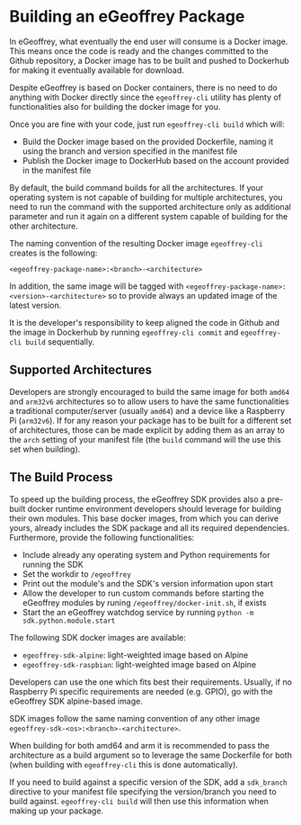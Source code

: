 # Building an eGeoffrey Package

In eGeoffrey, what eventually the end user will consume is a Docker image. This means once the code is ready and the changes committed to the Github repository, a Docker image has to be built and pushed to Dockerhub for making it eventually available for download.

Despite eGeoffrey is based on Docker containers, there is no need to do anything with Docker directly since the `egeoffrey-cli` utility has plenty of functionalities also for building the docker image for you.

Once you are fine with your code, just run `egeoffrey-cli build` which will:

* Build the Docker image based on the provided Dockerfile, naming it using the branch and version specified in the manifest file
* Publish the Docker image to DockerHub based on the account provided in the manifest file

By default, the build command builds for all the architectures. If your operating system is not capable of building for multiple architectures, you need to run the command with the supported architecture only as additional parameter and run it again on a different system capable of building for the other architecture.

The naming convention of the resulting Docker image `egeoffrey-cli` creates is the following:

    <egeoffrey-package-name>:<branch>-<architecture>

In addition, the same image will be tagged with `<egeoffrey-package-name>:<version>-<architecture>` so to provide always an updated image of the latest version.
    
It is the developer's responsibility to keep aligned the code in Github and the image in Dockerhub by running `egeoffrey-cli commit` and `egeoffrey-cli build` sequentially.

## Supported Architectures

Developers are strongly encouraged to build the same image for both `amd64` and `arm32v6` architectures so to allow users to have the same functionalities a traditional computer/server (usually `amd64`) and a device like a Raspberry Pi (`arm32v6`).
If for any reason your package has to be built for a different set of architectures, those can be made explicit by adding them as an array to the `arch` setting of your manifest file (the `build` command will the use this set when building).

## The Build Process

To speed up the building process, the eGeoffrey SDK provides also a pre-built docker runtime environment developers should leverage for building their own modules. This base docker images, from which you can derive yours, already includes the SDK package and all its required dependencies. Furthermore, provide the following functionalities:

* Include already any operating system and Python requirements for running the SDK
* Set the workdir to `/egeoffrey`
* Print out the module's and the SDK's version information upon start
* Allow the developer to run custom commands before starting the eGeoffrey modules by runing `/egeoffrey/docker-init.sh`, if exists
* Start the an eGeoffrey watchdog service by running `python -m sdk.python.module.start`

The following SDK docker images are available:

* `egeoffrey-sdk-alpine`: light-weighted image based on Alpine
* `egeoffrey-sdk-raspbian`: light-weighted image based on Alpine

Developers can use the one which fits best their requirements. Usually, if no Raspberry Pi specific requirements are needed (e.g. GPIO), go with the eGeoffrey SDK alpine-based image.

SDK images follow the same naming convention of any other image `egeoffrey-sdk-<os>:<branch>-<architecture>`.

When building for both amd64 and arm it is recommended to pass the architecture as a build argument so to leverage the same Dockerfile for both (when building with `egeoffrey-cli` this is done automatically).

If you need to build against a specific version of the SDK, add a `sdk_branch` directive to your manifest file specifying the version/branch you need to build against. `egeoffrey-cli build` will then use this information when making up your package.
